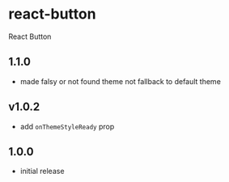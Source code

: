 react-button
============

React Button

## 1.1.0

 * made falsy or not found theme not fallback to default theme

## v1.0.2

   - add `onThemeStyleReady` prop

## 1.0.0

 * initial release